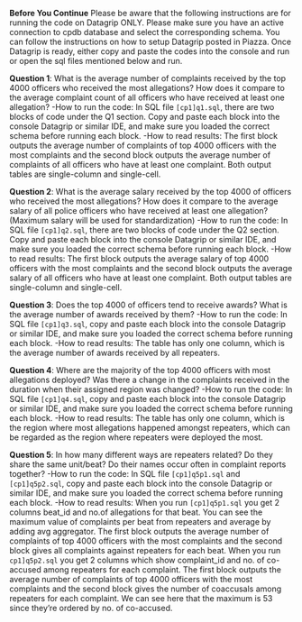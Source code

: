 **Before You Continue**
Please be aware that the following instructions are for running the code on Datagrip ONLY. 
Please make sure you have an active connection to cpdb database and select the corresponding schema. You can follow the instructions on how to setup Datagrip posted in Piazza. Once Datagrip is ready, either copy and paste the codes into the console and run or open the sql files mentioned below and run. 

**Question 1**: What is the average number of complaints received by the top 4000 officers who received the most allegations? How does it compare to the average complaint count of all officers who have received at least one allegation?
-How to run the code: In SQL file `[cp1]q1.sql`, there are two blocks of code under the Q1 section. Copy and paste each block into the console Datagrip or similar IDE, and make sure you loaded the correct schema before running each block.
-How to read results: The first block outputs the average number of complaints of top 4000 officers with the most complaints and the second block outputs the average number of complaints of all officers who have at least one complaint. Both output tables are single-column and single-cell. 

**Question 2**: What is the average salary received by the top 4000 of officers who received the most allegations? How does it compare to the average salary of all police officers who have received at least one allegation? (Maximum salary will be used for standardization)
-How to run the code: In SQL file `[cp1]q2.sql`, there are two blocks of code under the Q2 section. Copy and paste each block into the console Datagrip or similar IDE, and make sure you loaded the correct schema before running each block.
-How to read results: The first block outputs the average salary of top 4000 officers with the most complaints and the second block outputs the average salary of all officers who have at least one complaint. Both output tables are single-column and single-cell. 

**Question 3**: Does the top 4000 of officers tend to receive awards? What is the average number of awards received by them?
-How to run the code: In SQL file `[cp1]q3.sql`, copy and paste each block into the console Datagrip or similar IDE, and make sure you loaded the correct schema before running each block.
-How to read results: The table has only one column, which is the average number of awards received by all repeaters.

**Question 4**: Where are the majority of the top 4000 officers with most allegations deployed? Was there a change in the complaints received in the duration when their assigned region was changed?
-How to run the code:  In SQL file `[cp1]q4.sql`, copy and paste each block into the console Datagrip or similar IDE, and make sure you loaded the correct schema before running each block.
-How to read results: The table has only one column, which is the region where most allegations happened amongst repeaters, which can be regarded as the region where repeaters were deployed the most. 
 
**Question 5**: In how many different ways are repeaters related? Do they share the same unit/beat? Do their names occur often in complaint reports together?
-How to run the code: In SQL file `[cp1]q5p1.sql` and `[cp1]q5p2.sql`, copy and paste each block into the console Datagrip or similar IDE, and make sure you loaded the correct schema before running each block.
-How to read results: 
When you run `[cp1]q5p1.sql` you get 2 columns beat_id and no.of allegations for that beat. You can see the maximum value of complaints per beat from repeaters and average by adding avg aggregator. The first block outputs the average number of complaints of top 4000 officers with the most complaints and the second block gives all complaints against repeaters for each beat.
When you run `cp1]q5p2.sql` you get 2 columns which show complaint_id and no. of co-accused among repeaters for each complaint. The first block outputs the average number of complaints of top 4000 officers with the most complaints and the second block gives the number of coaccusals among repeaters for each complaint. We can see here that the maximum is 53 since they’re ordered by no. of co-accused.
